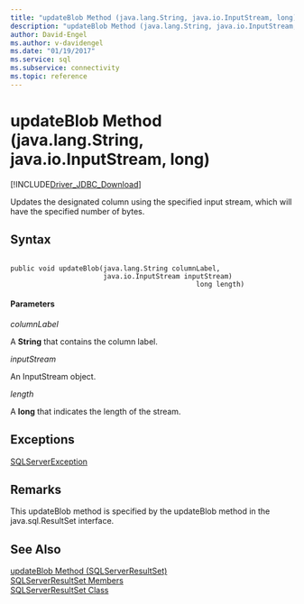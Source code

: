 ```yaml
---
title: "updateBlob Method (java.lang.String, java.io.InputStream, long)"
description: "updateBlob Method (java.lang.String, java.io.InputStream, long)"
author: David-Engel
ms.author: v-davidengel
ms.date: "01/19/2017"
ms.service: sql
ms.subservice: connectivity
ms.topic: reference
---
```

# updateBlob Method (java.lang.String, java.io.InputStream, long)
[!INCLUDE[Driver_JDBC_Download](../../../includes/driver_jdbc_download.md)]

  Updates the designated column using the specified input stream, which will have the specified number of bytes.  
  
## Syntax  
  
```  
  
public void updateBlob(java.lang.String columnLabel,  
                       java.io.InputStream inputStream)  
                                              long length)  
```  
  
#### Parameters  
 *columnLabel*  
  
 A **String** that contains the column label.  
  
 *inputStream*  
  
 An InputStream object.  
  
 *length*  
  
 A **long** that indicates the length of the stream.  
  
## Exceptions  
 [SQLServerException](../../../connect/jdbc/reference/sqlserverexception-class.md)  
  
## Remarks  
 This updateBlob method is specified by the updateBlob method in the java.sql.ResultSet interface.  
  
## See Also  
 [updateBlob Method &#40;SQLServerResultSet&#41;](../../../connect/jdbc/reference/updateblob-method-sqlserverresultset.md)   
 [SQLServerResultSet Members](../../../connect/jdbc/reference/sqlserverresultset-members.md)   
 [SQLServerResultSet Class](../../../connect/jdbc/reference/sqlserverresultset-class.md)  
  
  
